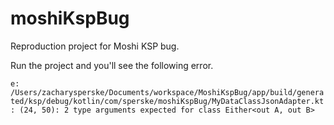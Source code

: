 # moshiKspBug

Reproduction project for Moshi KSP bug.

Run the project and you'll see the following error.

`e: /Users/zacharysperske/Documents/workspace/MoshiKspBug/app/build/generated/ksp/debug/kotlin/com/sperske/moshiKspBug/MyDataClassJsonAdapter.kt: (24, 50): 2 type arguments expected for class Either<out A, out B>`
